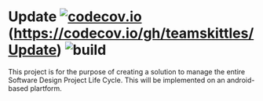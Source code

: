 # Update [![codecov.io](https://codecov.io/github/codecov/example-android/branch/master/graph/badge.svg)](https://codecov.io/github/codecov/example-android)(https://codecov.io/gh/teamskittles/Update) ![build](https://travis-ci.org/teamskittles/Update.svg?branch=master)

This project is for the purpose of creating a solution to manage the entire Software Design Project Life Cycle. This will be implemented on an android-based plartform.

